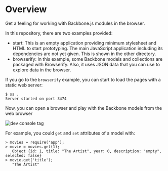 # Overview

Get a feeling for working with Backbone.js modules in the browser.

In this repository, there are two examples provided:
* start: This is an empty application providing minimum stylesheet and HTML to start prototyping. The main JavaScript application including its dependencies are not yet given. This is shown in the other directory.
* browserify: In this example, some Backbone models and collections are packaged with Browserify. Also, it uses JSON data that you can use to explore data in the browser.

If you go to the `browserify` example, you can start to load the pages with a static web server:

    $ ss .
    Server started on port 3474

Now, you can open a browser and play with the Backbone models from the web browser

![dev console tag](https://github.com/pipefishbook/ch_2/blob/master/dev_console.png)

For example, you could `get` and `set` attributes of a model with:

    > movies = require('app');
    > movie = movies.get(1);
       Object {id: 1, title: "The Artist", year: 0, description: "empty", selected: false}
    > movie.get('title'); 
       "The Artist"

